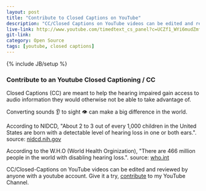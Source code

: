 ```yaml
---
layout: post
title: "Contribute to Closed Captions on YouTube"
description: "CC/Closed Captions on YouTube videos can be edited and reviewed by anyone with a youtube account."
live-link: http://www.youtube.com/timedtext_cs_panel?c=UCZf1_WYi6mudZmfyVOcjnxQ&tab=2
git-link: 
category: Open Source
tags: [youtube, closed captions]
---
```

{% include JB/setup %}

### Contribute to an Youtube Closed Captioning / CC

Closed Captions (CC) are meant to help the hearing impaired gain access to audio information they would otherwise not be able to take advantage of.

Converting sounds 👂 to sight 👁 can make a big difference in the world.

According to NIDCD, "About 2 to 3 out of every 1,000 children in the United States are born with a detectable level of hearing loss in one or both ears.". 
source: [nidcd.nih.gov](https://www.nidcd.nih.gov/health/statistics/quick-statistics-hearing)

According to the W.H.O (World Health Orginization), "There are 466 million people in the world with disabling hearing loss.".
source: [who.int](https://www.who.int/news-room/facts-in-pictures/detail/deafness)

CC/Closed-Captions on YouTube videos can be edited and reviewed by anyone with a youtube account.
Give it a try, [contribute](http://www.youtube.com/timedtext_cs_panel?c=UCZf1_WYi6mudZmfyVOcjnxQ&tab=2) to my YouTube Channel.